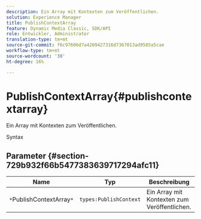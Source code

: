 ```yaml
---
description: Ein Array mit Kontexten zum Veröffentlichen.
solution: Experience Manager
title: PublishContextArray
feature: Dynamic Media Classic, SDK/API
role: Entwickler, Administrator
translation-type: tm+mt
source-git-commit: f6c97606d7a4209427316d7367013ad9585a5cae
workflow-type: tm+mt
source-wordcount: '30'
ht-degree: 16%

---
```



# PublishContextArray{#publishcontextarray}

Ein Array mit Kontexten zum Veröffentlichen.

Syntax

## Parameter {#section-729b932f66b5477383639717294afc11}

| Name | Typ | Beschreibung |
|---|---|---|
| `*`PublishContextArray`*` | `types:PublishContext` | Ein Array mit Kontexten zum Veröffentlichen. |

